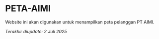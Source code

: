 # PETA-AIMI

Website ini akan digunakan untuk menampilkan peta pelanggan PT AIMI.

_Terakhir diupdate: 2 Juli 2025_
